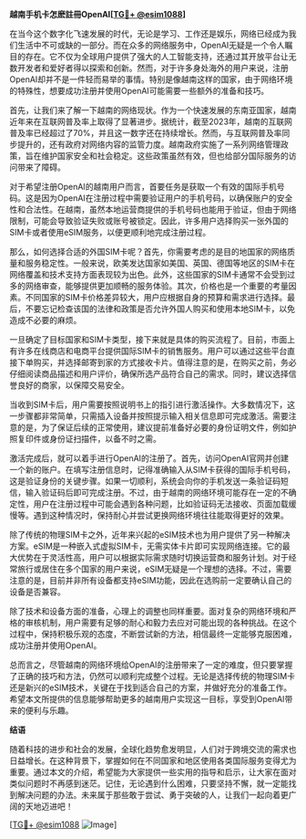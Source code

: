**越南手机卡怎麽註冊OpenAI[[TG💪+ @esim1088](https://t.me/s/esim1088)]**

在当今这个数字化飞速发展的时代，无论是学习、工作还是娱乐，网络已经成为我们生活中不可或缺的一部分。而在众多的网络服务中，OpenAI无疑是一个令人瞩目的存在。它不仅为全球用户提供了强大的人工智能支持，还通过其开放平台让无数开发者和爱好者得以探索和创新。然而，对于许多身处海外的用户来说，注册OpenAI却并不是一件轻而易举的事情。特别是像越南这样的国家，由于网络环境的特殊性，想要成功注册并使用OpenAI可能需要一些额外的准备和技巧。

首先，让我们来了解一下越南的网络现状。作为一个快速发展的东南亚国家，越南近年来在互联网普及率上取得了显著进步。据统计，截至2023年，越南的互联网普及率已经超过了70%，并且这一数字还在持续增长。然而，与互联网普及率同步提升的，还有政府对网络内容的监管力度。越南政府实施了一系列网络管理政策，旨在维护国家安全和社会稳定。这些政策虽然有效，但也给部分国际服务的访问带来了障碍。

对于希望注册OpenAI的越南用户而言，首要任务是获取一个有效的国际手机号码。这是因为OpenAI在注册过程中需要验证用户的手机号码，以确保账户的安全性和合法性。在越南，虽然本地运营商提供的手机号码也能用于验证，但由于网络限制，可能会导致验证失败或账号被锁定。因此，许多用户选择购买一张外国的SIM卡或者使用eSIM服务，以便更顺利地完成注册过程。

那么，如何选择合适的外国SIM卡呢？首先，你需要考虑的是目的地国家的网络质量和服务稳定性。一般来说，欧美发达国家如美国、英国、德国等地区的SIM卡在网络覆盖和技术支持方面表现较为出色。此外，这些国家的SIM卡通常不会受到过多的网络审查，能够提供更加顺畅的服务体验。其次，价格也是一个重要的考量因素。不同国家的SIM卡价格差异较大，用户应根据自身的预算和需求进行选择。最后，不要忘记检查该国的法律和政策是否允许外国人购买和使用本地SIM卡，以免造成不必要的麻烦。

一旦确定了目标国家和SIM卡类型，接下来就是具体的购买流程了。目前，市面上有许多在线商店和电商平台提供国际SIM卡的销售服务。用户可以通过这些平台直接下单购买，并选择邮寄到家的方式接收卡片。值得注意的是，在购买之前，务必仔细阅读商品描述和用户评价，确保所选产品符合自己的需求。同时，建议选择信誉良好的商家，以保障交易安全。

当收到SIM卡后，用户需要按照说明书上的指引进行激活操作。大多数情况下，这一步骤都非常简单，只需插入设备并按照提示输入相关信息即可完成激活。需要注意的是，为了保证后续的正常使用，建议提前准备好必要的身份证明文件，例如护照复印件或身份证扫描件，以备不时之需。

激活完成后，就可以着手进行OpenAI的注册了。首先，访问OpenAI官网并创建一个新的账户。在填写注册信息时，记得准确输入从SIM卡获得的国际手机号码，这是验证身份的关键步骤。如果一切顺利，系统会向你的手机发送一条验证码短信，输入验证码后即可完成注册。不过，由于越南的网络环境可能存在一定的不确定性，用户在注册过程中可能会遇到各种问题，比如验证码无法接收、页面加载缓慢等。遇到这种情况时，保持耐心并尝试更换网络环境往往能取得更好的效果。

除了传统的物理SIM卡之外，近年来兴起的eSIM技术也为用户提供了另一种解决方案。eSIM是一种嵌入式虚拟SIM卡，无需实体卡片即可实现网络连接。它的最大优势在于灵活性高，用户可以根据实际需求随时切换运营商和服务计划。对于经常旅行或居住在多个国家的用户来说，eSIM无疑是一个理想的选择。不过，需要注意的是，目前并非所有设备都支持eSIM功能，因此在选购前一定要确认自己的设备是否兼容。

除了技术和设备方面的准备，心理上的调整也同样重要。面对复杂的网络环境和严格的审核机制，用户需要有足够的耐心和毅力去应对可能出现的各种挑战。在这个过程中，保持积极乐观的态度，不断尝试新的方法，相信最终一定能够克服困难，成功注册并使用OpenAI。

总而言之，尽管越南的网络环境给OpenAI的注册带来了一定的难度，但只要掌握了正确的技巧和方法，仍然可以顺利完成整个过程。无论是选择传统的物理SIM卡还是新兴的eSIM技术，关键在于找到适合自己的方案，并做好充分的准备工作。希望本文所提供的信息能够帮助更多的越南用户实现这一目标，享受到OpenAI带来的便利与乐趣。

**结语**

随着科技的进步和社会的发展，全球化趋势愈发明显，人们对于跨境交流的需求也日益增长。在这种背景下，掌握如何在不同国家和地区使用各类国际服务变得尤为重要。通过本文的介绍，希望能为大家提供一些实用的指导和启示，让大家在面对类似问题时不再感到迷茫。记住，无论遇到什么困难，只要坚持不懈，就一定能找到解决问题的办法。未来属于那些敢于尝试、勇于突破的人，让我们一起向着更广阔的天地迈进吧！

[[TG💪+ @esim1088](https://t.me/s/esim1088) ![Image](https://i.postimg.cc/4NQfJmqS/Snipaste-2025-05-13-00-14-12.png)]